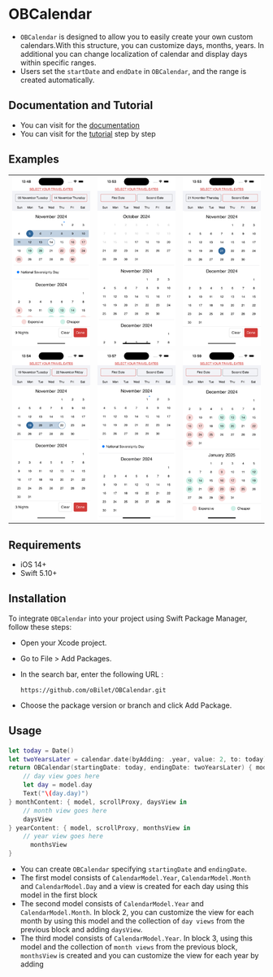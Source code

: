 
# OBCalendar


- `OBCalendar` is designed to allow you to easily create your own custom calendars.With this structure, you can customize days, months, years. In additional you can change localization of calendar and display days within specific ranges.
- Users set the `startDate` and `endDate` in `OBCalendar`, and the range is created automatically.


## Documentation and Tutorial
- You can visit for the <a href="https://developerburakgul.github.io/OBCalendarDemoPrivate/documentation/obiletcalendar" target="_blank">documentation</a>
- You can visit for the <a href="https://developerburakgul.github.io/OBCalendarDemoPrivate/tutorials/obiletcalendar" target="_blank">tutorial</a> step by step

## Examples

<div align="center">
  <table>
    <tr>
      <td><img width=300 src="https://github.com/developerburakgul/OBCalendarDemoPrivate/blob/main/Sources/OBCalendar/ObiletCalendar.docc/Resources/ForReadme/1.png"></td>
      <td><img width=300 src="https://github.com/developerburakgul/OBCalendarDemoPrivate/blob/main/Sources/OBCalendar/ObiletCalendar.docc/Resources/ForReadme/2.png"></td>
      <td><img width=300 src="https://github.com/developerburakgul/OBCalendarDemoPrivate/blob/main/Sources/OBCalendar/ObiletCalendar.docc/Resources/ForReadme/3.png"></td>
    </tr>
    <tr>
     <td><img width=300 src="https://github.com/developerburakgul/OBCalendarDemoPrivate/blob/main/Sources/OBCalendar/ObiletCalendar.docc/Resources/ForReadme/4.png"></td>
      <td><img width=300 src="https://github.com/developerburakgul/OBCalendarDemoPrivate/blob/main/Sources/OBCalendar/ObiletCalendar.docc/Resources/ForReadme/5.png"></td>
      <td><img width=300 src="https://github.com/developerburakgul/OBCalendarDemoPrivate/blob/main/Sources/OBCalendar/ObiletCalendar.docc/Resources/ForReadme/6.png"></td>
    </tr>
  </table>
</div>

## Requirements
- iOS 14+
- Swift 5.10+

## Installation
To integrate `OBCalendar` into your project using Swift Package Manager, follow these steps:
- Open your Xcode project.
- Go to File > Add Packages.
- In the search bar, enter the following URL :
  
    ```
    https://github.com/oBilet/OBCalendar.git
    ```
- Choose the package version or branch and click Add Package.

## Usage
```swift
let today = Date()
let twoYearsLater = calendar.date(byAdding: .year, value: 2, to: today)!
return OBCalendar(startingDate: today, endingDate: twoYearsLater) { model, scrollProxy in
    // day view goes here
    let day = model.day
    Text("\(day.day)")
} monthContent: { model, scrollProxy, daysView in
    // month view goes here
    daysView
} yearContent: { model, scrollProxy, monthsView in
    // year view goes here
      monthsView
}
```

- You can create `OBCalendar` specifying `startingDate` and `endingDate`.
- The first model consists of `CalendarModel.Year`, `CalendarModel.Month` and `CalendarModel.Day` and a view is created for each day using this model in the first block
- The second model consists of `CalendarModel.Year` and `CalendarModel.Month`. In block 2, you can customize the view for each month by using this model and the collection of `day views` from the previous block and adding `daysView`.
- The third model consists of `CalendarModel.Year`.  In block 3, using this model and the collection of `month views` from the previous block, `monthsView` is created and you can customize the view for each year by adding












